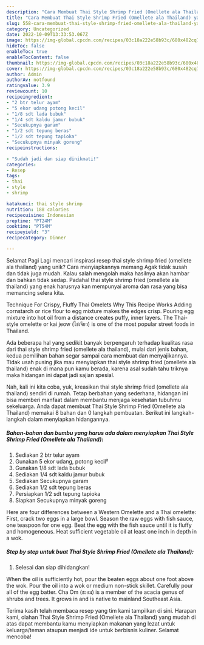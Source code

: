 ```yaml
---
description: "Cara Membuat Thai Style Shrimp Fried (Omellete ala Thailand) yang Lezat, Lezat"
title: "Cara Membuat Thai Style Shrimp Fried (Omellete ala Thailand) yang Lezat, Lezat"
slug: 558-cara-membuat-thai-style-shrimp-fried-omellete-ala-thailand-yang-lezat-lezat
category: Uncategorized
date: 2022-10-09T13:33:53.067Z
image: https://img-global.cpcdn.com/recipes/03c18a222e58b93c/680x482cq70/thai-style-shrimp-fried-omellete-ala-thailand-foto-resep-utama.jpg
hideToc: false
enableToc: true
enableTocContent: false
thumbnail: https://img-global.cpcdn.com/recipes/03c18a222e58b93c/680x482cq70/thai-style-shrimp-fried-omellete-ala-thailand-foto-resep-utama.jpg
cover: https://img-global.cpcdn.com/recipes/03c18a222e58b93c/680x482cq70/thai-style-shrimp-fried-omellete-ala-thailand-foto-resep-utama.jpg
author: Admin
authorAv: notfound
ratingvalue: 3.9
reviewcount: 10
recipeingredient:
- "2 btr telur ayam"
- "5 ekor udang potong kecil"
- "1/8 sdt lada bubuk"
- "1/4 sdt kaldu jamur bubuk"
- "Secukupnya garam"
- "1/2 sdt tepung beras"
- "1/2 sdt tepung tapioka"
- "Secukupnya minyak goreng"
recipeinstructions:

- "Sudah jadi dan siap dinikmati!"
categories:
- Resep
tags:
- thai
- style
- shrimp

katakunci: thai style shrimp 
nutrition: 188 calories
recipecuisine: Indonesian
preptime: "PT24M"
cooktime: "PT54M"
recipeyield: "3"
recipecategory: Dinner

---
```



Selamat Pagi Lagi mencari inspirasi resep thai style shrimp fried (omellete ala thailand) yang unik? Cara menyiapkannya memang Agak tidak susah dan tidak juga mudah. Kalau salah mengolah maka hasilnya akan hambar dan bahkan tidak sedap. Padahal thai style shrimp fried (omellete ala thailand) yang enak harusnya kan mempunyai aroma dan rasa yang bisa memancing selera kita.


Technique For Crispy, Fluffy Thai Omelets Why This Recipe Works Adding cornstarch or rice flour to egg mixture makes the edges crisp. Pouring egg mixture into hot oil from a distance creates puffy, inner layers. The Thai-style omelette or kai jeow (ไข่เจียว) is one of the most popular street foods in Thailand.

Ada beberapa hal yang sedikit banyak berpengaruh terhadap kualitas rasa dari thai style shrimp fried (omellete ala thailand), mulai dari jenis bahan, kedua pemilihan bahan segar sampai cara membuat dan menyajikannya. Tidak usah pusing jika mau menyiapkan thai style shrimp fried (omellete ala thailand) enak di mana pun kamu berada, karena asal sudah tahu triknya maka hidangan ini dapat jadi sajian spesial.


Nah, kali ini kita coba, yuk, kreasikan thai style shrimp fried (omellete ala thailand) sendiri di rumah. Tetap berbahan yang sederhana, hidangan ini bisa memberi manfaat dalam membantu menjaga kesehatan tubuhmu sekeluarga. Anda dapat membuat Thai Style Shrimp Fried (Omellete ala Thailand) memakai 8 bahan dan 0 langkah pembuatan. Berikut ini langkah-langkah dalam menyiapkan hidangannya.

<!--inarticleads1-->

##### Bahan-bahan dan bumbu yang harus ada dalam menyiapkan Thai Style Shrimp Fried (Omellete ala Thailand):

1. Sediakan 2 btr telur ayam
1. Gunakan 5 ekor udang, potong kecil²
1. Gunakan 1/8 sdt lada bubuk
1. Sediakan 1/4 sdt kaldu jamur bubuk
1. Sediakan Secukupnya garam
1. Sediakan 1/2 sdt tepung beras
1. Persiapkan 1/2 sdt tepung tapioka
1. Siapkan Secukupnya minyak goreng


Here are four differences between a Western Omelette and a Thai omelette: First, crack two eggs in a large bowl. Season the raw eggs with fish sauce, one teaspoon for one egg. Beat the egg with the fish sauce until it is fluffy and homogeneous. Heat sufficient vegetable oil at least one inch in depth in a wok. 

<!--inarticleads2-->

##### Step by step untuk buat Thai Style Shrimp Fried (Omellete ala Thailand):


1. Selesai dan siap dihidangkan!

When the oil is sufficiently hot, pour the beaten eggs about one foot above the wok. Pour the oil into a wok or medium non-stick skillet. Carefully pour all of the egg batter. Cha Om (ชะอม) is a member of the acacia genus of shrubs and trees. It grows in and is native to mainland Southeast Asia. 

Terima kasih telah membaca resep yang tim kami tampilkan di sini. Harapan kami, olahan Thai Style Shrimp Fried (Omellete ala Thailand) yang mudah di atas dapat membantu kamu menyiapkan makanan yang lezat untuk keluarga/teman ataupun menjadi ide untuk berbisnis kuliner. Selamat mencoba!
